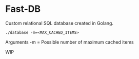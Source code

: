 # Fast-DB

Custom relational SQL database created in Golang.

```./database -m=<MAX_CACHED_ITEMS>```

Arguments
-m = Possible number of maximum cached items

WIP
